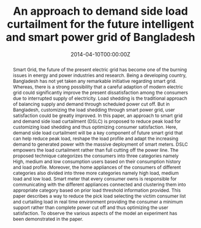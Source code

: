 ---
title: "An approach to demand side load curtailment for the future intelligent and smart power grid of Bangladesh"

# Authors
# If you created a profile for a user (e.g. the default `admin` user), write the username (folder name) here 
# and it will be replaced with their full name and linked to their profile.
authors:
- Animesh Kumar Paul
- admin
- Bishnu Sarker
- Monalisa C. Urmi


# Author notes (optional)
author_notes:
- "Equal contribution"
- "Equal contribution"

date: "2014-04-10T00:00:00Z"
doi: "10.1109/ICEEICT.2014.6919119"

# Schedule page publish date (NOT publication's date).
publishDate: "2014-10-9T00:00:00Z"

# Publication type.
# Legend: 0 = Uncategorized; 1 = Conference paper; 2 = Journal article;
# 3 = Preprint / Working Paper; 4 = Report; 5 = Book; 6 = Book section;
# 7 = Thesis; 8 = Patent
publication_types: ["1"]

# Publication name and optional abbreviated publication name.
publication: In 2014 International Conference on Electrical Engineering and Information & Communication Technology
publication_short: In ICEEICT

abstract: Smart Grid, the future of the present electric grid has become one of the burning issues in energy and power industries and research. Being a developing country, Bangladesh has not yet taken any remarkable initiative regarding smart grid. Whereas, there is a strong possibility that a careful adaption of modern electric grid could significantly improve the present dissatisfaction among the consumers due to interrupted supply of electricity. Load shedding is the traditional approach of balancing supply and demand through scheduled power cut off. But in Bangladesh, customizing the load shedding through smart power grid, user satisfaction could be greatly improved. In this paper, an approach to smart grid and demand side load curtailment (DSLC) is proposed to reduce peak load for customizing load shedding and thus optimizing consumer satisfaction. Here, demand side load curtailment will be a key component of future smart grid that can help reduce peak load, reshape the load profile and adapt the increasing demand to generated power with the massive deployment of smart meters. DSLC empowers the load curtailment rather than full cutting off the power line. The proposed technique categorizes the consumers into three categories namely High, medium and low consumption users based on their consumption history and load profile. Moreover, the home appliances of the consumers of different categories also divided into three more categories namely high load, medium load and low load. Smart meter that every consumer owns is responsible for communicating with the different appliances connected and clustering them into appropriate category based on prior load threshold information provided. This paper describes a way to reduce the pick load selecting the victim consumer list and curtailing load in real time environment providing the consumer a minimum support rather than complete power cut off and thus optimizing the user satisfaction. To observe the various aspects of the model an experiment has been demonstrated in the paper.

# Summary. An optional shortened abstract.
summary: This paper describes a way to reduce the pick load selecting the victim consumer list and curtailing load in real time environment providing the consumer a minimum support rather than complete power cut off and thus optimizing the user satisfaction.

tags: ['Smart Grid', 'Load Distribution']

# Display this page in the Featured widget?
featured: true

# Custom links (uncomment lines below)
# links:
# - name: Custom Link
#   url: http://example.org

url_pdf: ''
url_code: ''
url_dataset: ''
url_poster: ''
url_project: ''
url_slides: ''
url_source: 'https://ieeexplore.ieee.org/abstract/document/6919119'
url_video: ''

# Featured image
# To use, add an image named `featured.jpg/png` to your page's folder. 
image:
  caption: ''
  focal_point: ""
  preview_only: false

# Associated Projects (optional).
#   Associate this publication with one or more of your projects.
#   Simply enter your project's folder or file name without extension.
#   E.g. `internal-project` references `content/project/internal-project/index.md`.
#   Otherwise, set `projects: []`.
projects: []

# Slides (optional).
#   Associate this publication with Markdown slides.
#   Simply enter your slide deck's filename without extension.
#   E.g. `slides: "example"` references `content/slides/example/index.md`.
#   Otherwise, set `slides: ""`.
slides: 
---